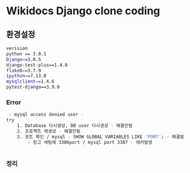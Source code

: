 # Wikidocs Django clone coding
## 환경설정
```bash
verision
python == 3.8.1
Django==3.0.5
django-test-plus==1.4.0
flake8==3.7.9
ipython==7.13.0
mysqlclient==1.4.6
pytest-django==3.9.0
```
### Error 
```bash
 - mysql access denied user - 
try
    1. Database 다시생성, DB user 다시생성 - 해결안됨
    2. 프로젝트 재생성 - 해결안됨
    3. 포트 확인 / mysql - SHOW GLOBAL VARIABLES LIKE 'PORT'; - 해결됨
        - 장고 세팅에 3306port / mysql port 3307 - 에러발생
```
```bash

```

### 정리
